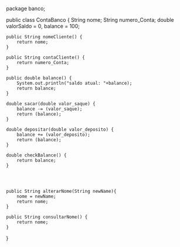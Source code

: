 package banco;

public class ContaBanco {
	String nome;
	String numero_Conta;
	double valorSaldo = 0, balance = 100;
	
	
	public String nomeCliente() {
		return nome;
	}
	
	public String contaCliente() {
		return numero_Conta;
	}
	
	public double balance() {
		System.out.println("saldo atual: "+balance);
		return balance;
	}
	
	double sacar(double valor_saque) {
		balance -= (valor_saque);
		return (balance);
	}
	
	double depositar(double valor_deposito) {
		balance += (valor_deposito);
		return (balance);
	}
	
	double checkBalance() {
		return balance;
	}
	
	
	
	
	public String alterarNome(String newName){
		nome = newName;
		return nome;
	}
	
	public String consultarNome() {
		return nome;
	}
	

}

